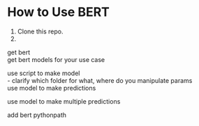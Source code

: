 # How to Use BERT

1) Clone this repo.
2) 
get bert  
get bert models for your use case

use script to make model  
    - clarify which folder for what, where do you manipulate params  
use model to make predictions

use model to make multiple predictions

add bert pythonpath